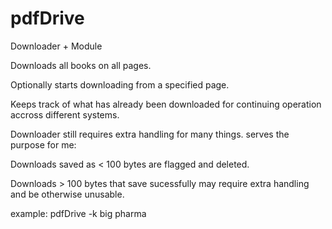 # pdfDrive
Downloader + Module

Downloads all books on all pages.

Optionally starts downloading from a specified page.

Keeps track of what has already been downloaded for continuing operation accross different systems.


Downloader still requires extra handling for many things. serves the purpose for me:

Downloads saved as < 100 bytes are flagged and deleted.

Downloads > 100 bytes that save sucessfully may require extra handling and be otherwise unusable.


example:
pdfDrive -k big pharma
